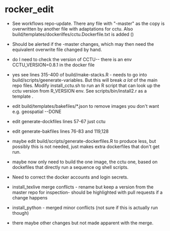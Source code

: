 # rocker_edit


* See workflows repo-update.  There any file with "-master" as the copy is overwritten by another file with adaptations for cctu. Also build/templates/dockerilfes/cctu.Dockerfile.txt is added ()
- Should be alerted if the -master changes, which may then need the equivalent overwrite file changed by hand.

* do I need to check the version of CCTU-- there is an env CCTU_VERSION=0.8.1 in the docker file
-  yes see lines 315-400 of build/make-stacks.R   - needs to go into build/scripts/geenerate-variables.
But this will break _a lot_ of the main repo files.  Modify install_cctu.sh to run an R script that can 
look up the cctu version from R_VERSION env. See scripts/bin/install2.r  as a template  .




* edit build/templates/bakefiles/*.json    to remove images you don't want e.g. geospatial
--DONE
* edit generate-dockfiles lines 57-67  just cctu
* edit generate-bakfiles  lines 76-83 and 119,128

* maybe edit build/scripts/generate-dockerfiles.R  to produce less, but possibly this is not needed, just makes extra dockerfiles that don't get run.



* maybe now only need to build the one image, the cctu one,  based on dockefiles that directly run a sequence og shell scripts.  
*  Need to correct the docker accounts and login secrets.


* install_texlive merge conflicts  -  rename but keep a version from the master repo for inspection- should be highlighted with pull requests if a change happens
* install_python  - merged minor conflicts (not sure if this is actually run  though)
* there maybe other changes but not made apparent with the merge.

